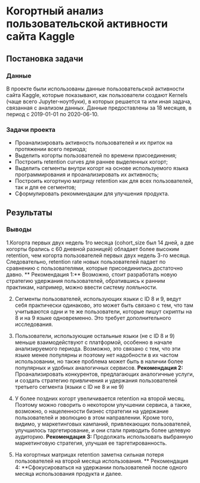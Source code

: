 # Когортный анализ пользовательской активности сайта Kaggle
## Постановка задачи
### Данные
В проекте были использованы данные пользовательской активности сайта Kaggle, которые показывают, как пользователи создают Kernels (чаще всего Jupyter-ноутбуки), в которых решается та или иная задача, связанная с анализом данных. Данные предоставлены за 18 месяцев, в период с 2019-01-01 по 2020-06-10. 
### Задачи проекта
- Проанализировать активность пользователей и их приток на протяжении всего периода;
- Выделить когорты пользователей по времени присоединения;
- Построить retention curves для раннее выделенных когорт;
- Выделить сегменты внутри когорт на основе используемого языка программирования и проанализировать их активность;
- Построить когортную матрицу retention как для всех пользователей, так и для ее сегментов;
- Сформулировать рекоммендации для улучшения продукта. 
## Результаты
### Выводы
1.Когорта первых двух недель 1го месяца (cohort_size был 14 дней, а две когорты брались с 60 дневной разницей) обладает более высоким retention, чем когорта пользователей первых двух недель 3-го месяца. Следовательно, retention rate новых пользователей падает по сравнению с пользователями, которые присоединились достаточно давно. 
  ** Рекомендация 1:** Возможно, стоит разработать новую стратегию удержания пользователей, обратившись к ранним практикам, например, можно ввести систему лояльности. 
  
2. Сегменты пользователей, использующих языки с ID 8 и 9, ведут себя практически одинаково, это может быть связано с тем, что там учитываются одни и те же пользователи, которые пишут скрипты на 8 и на 9 языке одновременно. Это требует дополнительного исследования. 

3.  Пользователи, использующие остальные языки (не с ID 8 и 9) меньше взаимодействуют с платформой, особенно в начале анализируемого периода. Возможно, это связано с тем, что эти языке менее популярны и поэтому нет надобности в их частом использовании, но также проблема может быть в наличии более популярных и удобных аналогичных сервисов. 
    **Рекомендация 2:** Проанализировать конкурентов, предлагающих аналогичные услуги, и создать стратегию привличения и удержания пользователей третьего сегмента (языки с ID не 8 и не 9)
  
4. У более поздних когорт увеличивается retention на второй месяц. Поэтому можно говорить о некотором улучшении сервиса, а также, возможно, о нацеленности бизнес стратегии на удержание пользователей и эволюцию в этом направлении. Кроме того, видимо, у маркетинговых кампаний, привлекающих пользователей, улучшилось таргетирование, и они стали приводить более целевую аудиторию. 
   **Рекомендация 3:** Продолжать использовать выбранную маркетинговую стратегия, улучшая ее таргетированность. 
  
5. На когортных матрицах retention заметна сильная потеря пользователей на второй месяца использования. 
   ** Рекомендация 4: **Сфокусироваться на удержании пользователей после одного месяца использования продукта и далее.  

